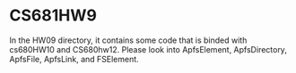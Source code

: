 # CS681HW9

In the HW09 directory, it contains some code that is binded with cs680HW10 and CS680hw12.
Please look into ApfsElement, ApfsDirectory, ApfsFile, ApfsLink, and FSElement.
